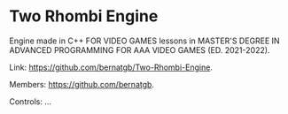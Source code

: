 # Two Rhombi Engine
Engine made in C++ FOR VIDEO GAMES lessons in MASTER'S DEGREE IN ADVANCED PROGRAMMING FOR AAA VIDEO GAMES (ED. 2021-2022).

Link: https://github.com/bernatgb/Two-Rhombi-Engine.

Members: https://github.com/bernatgb.

Controls: ...
